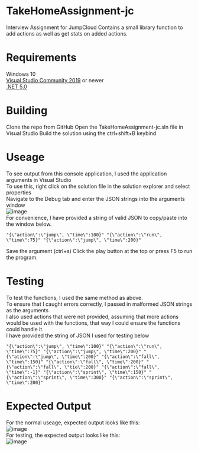 # TakeHomeAssignment-jc
Interview Assignment for JumpCloud
Contains a small library function to add actions as well as get stats on added actions.

# Requirements
Windows 10  
[Visual Studio Community 2019](https://visualstudio.microsoft.com/downloads/) or newer  
[.NET 5.0](https://dotnet.microsoft.com/download)

# Building
Clone the repo from GitHub
Open the TakeHomeAssignment-jc.sln file in Visual Studio
Build the solution using the ctrl+shift+B keybind

# Useage
To see output from this console application, I used the application arguments in Visual Studio  
To use this, right click on the solution file in the solution explorer and select properties  
Navigate to the Debug tab and enter the JSON strings into the arguments window  
![image](https://user-images.githubusercontent.com/61291740/124397040-f2d1a300-dcd2-11eb-91e5-79f79716a2c4.png)  
For convenience, I have provided a string of valid JSON to copy/paste into the window below.  
```
"{\"action\":\"jump\", \"time\":100}" "{\"action\":\"run\", \"time\":75}" "{\"action\":\"jump\", \"time\":200}"
```  
Save the argument (ctrl+s)
Click the play button at the top or press F5 to run the program.

# Testing
To test the functions, I used the same method as above.  
To ensure that I caught errors correctly, I passed in malformed JSON strings as the arguments  
I also used actions that were not provided, assuming that more actions would be used with the functions, that way I could ensure the functions could handle it.  
I have provided the string of JSON I used for testing below  
```
"{\"action\":\"jump\", \"time\":100}" "{\"action\":\"run\", \"time\":75}" "{\"action\":\"jump\", \"time\":200}" "{\"ation\":\"jump\", \"time\":200}" "{\"action\":\"fall\", \"time\":150}" "{\"action\":\"fall\", \"time\":200}" "{\"action\":\"fall\", \"tie\":200}" "{\"action\":\"fall\", \"time\":-1}" "{\"action\":\"sprint\", \"time\":150}" "{\"action\":\"sprint\", \"time\":300}" "{\"action\":\"sprint\", \"time\":200}"
```

# Expected Output
For the normal useage, expected output looks like this:  
![image](https://user-images.githubusercontent.com/61291740/124397281-ab4c1680-dcd4-11eb-99c5-593ff214a93c.png)  
For testing, the expected output looks like this:  
![image](https://user-images.githubusercontent.com/61291740/124397332-d9c9f180-dcd4-11eb-8234-b4252472939a.png)


